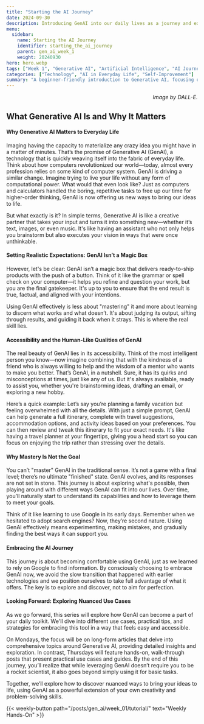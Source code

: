 ```yaml
---
title: "Starting the AI Journey"
date: 2024-09-30
description: Introducing GenAI into our daily lives as a journey and exploration.
menu:
  sidebar:
    name: Starting the AI Journey
    identifier: starting_the_ai_journey
    parent: gen_ai_week_1
    weight: 20240930
hero: hero.webp
tags: ["Week 1", "Generative AI", "Artificial Intelligence", "AI Journey", "Exploration", "Learning"]
categories: ["Technology", "AI in Everyday Life", "Self-Improvement"]
summary: "A beginner-friendly introduction to Generative AI, focusing on learning and exploration to integrate AI into daily life."
---
```


<p style="text-align: right;">
<em>Image by DALL-E.</em>
</p>

## What Generative AI Is and Why It Matters

#### Why Generative AI Matters to Everyday Life
Imaging having the capacity to materialize any crazy idea you might have in a matter of minutes. That’s the promise of Generative AI (GenAI), a technology that is quickly weaving itself into the fabric of everyday life. Think about how computers revolutionized our world—today, almost every profession relies on some kind of computer system. GenAI is driving a similar change. Imagine trying to live your life without any form of computational power. What would that even look like? Just as computers and calculators handled the boring, repetitive tasks to free up our time for higher-order thinking, GenAI is now offering us new ways to bring our ideas to life.

But what exactly is it? In simple terms, Generative AI is like a creative partner that takes your input and turns it into something new—whether it’s text, images, or even music. It's like having an assistant who not only helps you brainstorm but also executes your vision in ways that were once unthinkable.

#### Setting Realistic Expectations: GenAI Isn’t a Magic Box
However, let's be clear: GenAI isn’t a magic box that delivers ready-to-ship products with the push of a button. Think of it like the grammar or spell check on your computer—it helps you refine and question your work, but you are the final gatekeeper. It's up to you to ensure that the end result is true, factual, and aligned with your intentions.

Using GenAI effectively is less about "mastering" it and more about learning to discern what works and what doesn’t. It's about judging its output, sifting through results, and guiding it back when it strays. This is where the real skill lies.

#### Accessibility and the Human-Like Qualities of GenAI
The real beauty of GenAI lies in its accessibility. Think of the most intelligent person you know—now imagine combining that with the kindness of a friend who is always willing to help and the wisdom of a mentor who wants to make you better. That’s GenAI, in a nutshell. Sure, it has its quirks and misconceptions at times, just like any of us. But it's always available, ready to assist you, whether you're brainstorming ideas, drafting an email, or exploring a new hobby.

Here’s a quick example: Let’s say you’re planning a family vacation but feeling overwhelmed with all the details. With just a simple prompt, GenAI can help generate a full itinerary, complete with travel suggestions, accommodation options, and activity ideas based on your preferences. You can then review and tweak this itinerary to fit your exact needs. It's like having a travel planner at your fingertips, giving you a head start so you can focus on enjoying the trip rather than stressing over the details.

#### Why Mastery Is Not the Goal
You can’t "master" GenAI in the traditional sense. It’s not a game with a final level; there’s no ultimate "finished" state. GenAI evolves, and its responses are not set in stone. This journey is about exploring what's possible, then playing around with different ways GenAI can fit into our lives. Over time, you’ll naturally start to understand its capabilities and how to leverage them to meet your goals.

Think of it like learning to use Google in its early days. Remember when we hesitated to adopt search engines? Now, they’re second nature. Using GenAI effectively means experimenting, making mistakes, and gradually finding the best ways it can support you.

#### Embracing the AI Journey
This journey is about becoming comfortable using GenAI, just as we learned to rely on Google to find information. By consciously choosing to embrace GenAI now, we avoid the slow transition that happened with earlier technologies and we position ourselves to take full advantage of what it offers. The key is to explore and discover, not to aim for perfection.

#### Looking Forward: Exploring Nuanced Use Cases
As we go forward, this series will explore how GenAI can become a part of your daily toolkit. We'll dive into different use cases, practical tips, and strategies for embracing this tool in a way that feels easy and accessible.

On Mondays, the focus will be on long-form articles that delve into comprehensive topics around Generative AI, providing detailed insights and exploration. In contrast, Thursdays will feature hands-on, walk-through posts that present practical use cases and guides. By the end of this journey, you’ll realize that while leveraging GenAI doesn’t require you to be a rocket scientist, it also goes beyond simply using it for basic tasks.

Together, we’ll explore how to discover nuanced ways to bring your ideas to life, using GenAI as a powerful extension of your own creativity and problem-solving skills.




{{< weekly-button path="/posts/gen_ai/week_01/tutorial/" text="Weekly Hands-On" >}}